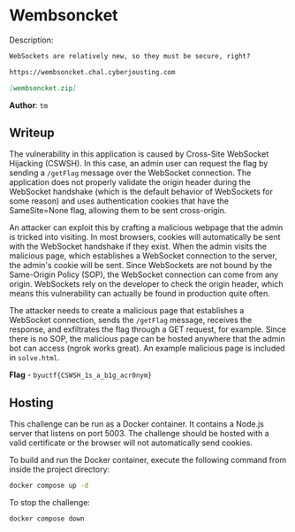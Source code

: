 # Wembsoncket
Description:
```markdown
WebSockets are relatively new, so they must be secure, right?

https://wembsoncket.chal.cyberjousting.com

[wembsoncket.zip]
```

**Author**: `tm`

## Writeup
The vulnerability in this application is caused by Cross-Site WebSocket Hijacking (CSWSH). In this case, an admin user can request the flag by sending a `/getFlag` message over the WebSocket connection. The application does not properly validate the origin header during the WebSocket handshake (which is the default behavior of WebSockets for some reason) and uses authentication cookies that have the SameSite=None flag, allowing them to be sent cross-origin.

An attacker can exploit this by crafting a malicious webpage that the admin is tricked into visiting. In most browsers, cookies will automatically be sent with the WebSocket handshake if they exist. When the admin visits the malicious page, which establishes a WebSocket connection to the server, the admin's cookie will be sent. Since WebSockets are not bound by the Same-Origin Policy (SOP), the WebSocket connection can come from any origin. WebSockets rely on the developer to check the origin header, which means this vulnerability can actually be found in production quite often. 

The attacker needs to create a malicious page that establishes a WebSocket connection, sends the `/getFlag` message, receives the response, and exfiltrates the flag through a GET request, for example. Since there is no SOP, the malicious page can be hosted anywhere that the admin bot can access (ngrok works great). An example malicious page is included in `solve.html`.

**Flag** - `byuctf{CSWSH_1s_a_b1g_acr0nym}`

## Hosting
This challenge can be run as a Docker container. It contains a Node.js server that listens on port 5003. The challenge should be hosted with a valid certificate or the browser will not automatically send cookies.

To build and run the Docker container, execute the following command from inside the project directory:

```bash
docker compose up -d
```

To stop the challenge:
```bash
docker compose down
```